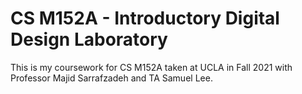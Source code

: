 # CS M152A - Introductory Digital Design Laboratory 

This is my coursework for CS M152A taken at UCLA in Fall 2021 with Professor Majid Sarrafzadeh and TA Samuel Lee. 
